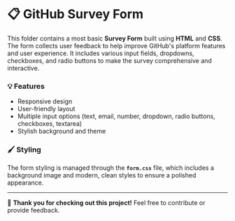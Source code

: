 
# 📋 GitHub Survey Form

This folder contains a most basic **Survey Form** built using **HTML** and **CSS**. The form collects user feedback to help improve GitHub's platform features and user experience. It includes various input fields, dropdowns, checkboxes, and radio buttons to make the survey comprehensive and interactive.

### 💡 Features
- Responsive design
- User-friendly layout
- Multiple input options (text, email, number, dropdown, radio buttons, checkboxes, textarea)
- Stylish background and theme

### 🖌️ Styling
The form styling is managed through the **`form.css`** file, which includes a background image and modern, clean styles to ensure a polished appearance.

<hr>

🎉 **Thank you for checking out this project!** Feel free to contribute or provide feedback.

 
